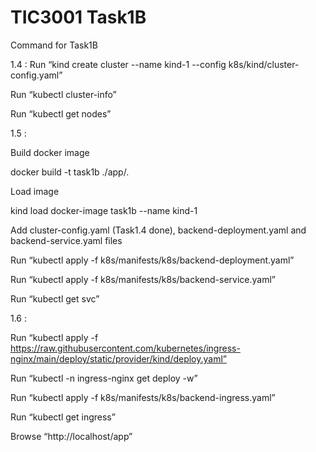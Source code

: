 # TIC3001 Task1B
Command for Task1B

1.4 : 
Run “kind create cluster --name kind-1 --config k8s/kind/cluster-config.yaml”

Run “kubectl cluster-info”

Run “kubectl get nodes”

1.5 : 

 Build docker image
 
 docker build -t task1b ./app/.


Load image

kind load docker-image task1b --name kind-1

Add cluster-config.yaml (Task1.4 done), backend-deployment.yaml and backend-service.yaml files

Run  “kubectl apply -f k8s/manifests/k8s/backend-deployment.yaml”

Run “kubectl apply -f k8s/manifests/k8s/backend-service.yaml”

Run “kubectl get svc”

1.6 :

Run “kubectl apply -f https://raw.githubusercontent.com/kubernetes/ingress-nginx/main/deploy/static/provider/kind/deploy.yaml”

Run “kubectl -n ingress-nginx get deploy -w”

Run “kubectl apply -f k8s/manifests/k8s/backend-ingress.yaml”

Run “kubectl get ingress”

Browse “http://localhost/app”

